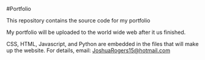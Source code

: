 #Portfolio

This repository contains the source code for my portfolio

My portfolio will be uploaded to the world wide web after it us finished.

CSS, HTML, Javascript, and Python are embedded in the files that will make up the website. For details, email: JoshuaRogers15@hotmail.com
